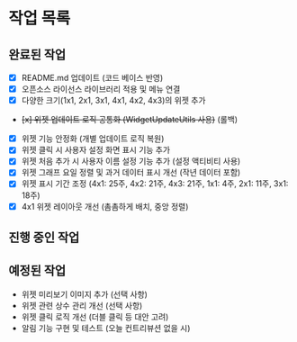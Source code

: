 # 작업 목록

## 완료된 작업

- [x] README.md 업데이트 (코드 베이스 반영)
- [x] 오픈소스 라이선스 라이브러리 적용 및 메뉴 연결
- [x] 다양한 크기(1x1, 2x1, 3x1, 4x1, 4x2, 4x3)의 위젯 추가
- ~~[x] 위젯 업데이트 로직 공통화 (WidgetUpdateUtils 사용)~~ (롤백)
- [x] 위젯 기능 안정화 (개별 업데이트 로직 복원)
- [x] 위젯 클릭 시 사용자 설정 화면 표시 기능 추가
- [x] 위젯 처음 추가 시 사용자 이름 설정 기능 추가 (설정 액티비티 사용)
- [x] 위젯 그래프 요일 정렬 및 과거 데이터 표시 개선 (작년 데이터 포함)
- [x] 위젯 표시 기간 조정 (4x1: 25주, 4x2: 21주, 4x3: 21주, 1x1: 4주, 2x1: 11주, 3x1: 18주)
- [x] 4x1 위젯 레이아웃 개선 (촘촘하게 배치, 중앙 정렬)

## 진행 중인 작업


## 예정된 작업
- 위젯 미리보기 이미지 추가 (선택 사항)
- 위젯 관련 상수 관리 개선 (선택 사항)
- 위젯 클릭 로직 개선 (더블 클릭 등 대안 고려)
- 알림 기능 구현 및 테스트 (오늘 컨트리뷰션 없을 시) 